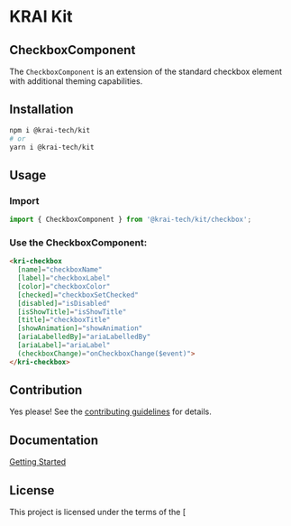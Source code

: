  # KRAI Kit
## CheckboxComponent

The `CheckboxComponent` is an extension of the standard checkbox element with additional theming capabilities.

## Installation

```bash
npm i @krai-tech/kit
# or
yarn i @krai-tech/kit
```

## Usage

### Import
```ts
import { CheckboxComponent } from '@krai-tech/kit/checkbox';
```

### Use the CheckboxComponent:
```html
<kri-checkbox
  [name]="checkboxName"
  [label]="checkboxLabel"
  [color]="checkboxColor"
  [checked]="checkboxSetChecked"
  [disabled]="isDisabled"
  [isShowTitle]="isShowTitle"
  [title]="checkboxTitle"
  [showAnimation]="showAnimation"
  [ariaLabelledBy]="ariaLabelledBy"
  [ariaLabel]="ariaLabel"
  (checkboxChange)="onCheckboxChange($event)">
</kri-checkbox>
```

## Contribution

Yes please! See the
[contributing guidelines](https://krai-kit.dev/en/docs/contribution)
for details.

## Documentation

[Getting Started](https://krai-kit.dev/en/docs/getting-started)

## License

This project is licensed under the terms of the
[
